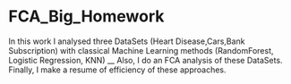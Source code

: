 # FCA_Big_Homework
In this work I analysed three DataSets (Heart Disease,Cars,Bank Subscription) with classical Machine Learning methods (RandomForest, Logistic Regression, KNN)  __
Also, I do an FCA analysis of these DataSets. 
Finally, I make a resume of efficiency of these approaches.
